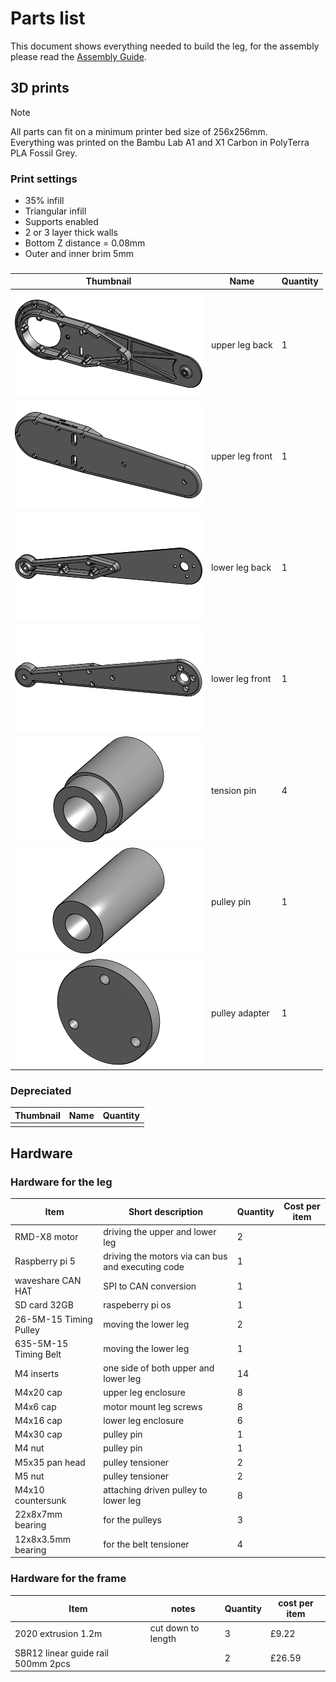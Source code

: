 # Parts list
This document shows everything needed to build the leg, for the assembly please read the [Assembly Guide](https://github.com/Faizanfaiz/UWE-Mechatronics/tree/main/Assembly#assembly). 
## 3D prints
>[!NOTE]
>All parts can fit on a minimum printer bed size of 256x256mm.  
>Everything was printed on the Bambu Lab A1 and X1 Carbon in PolyTerra PLA Fossil Grey.
### Print settings
- 35% infill
- Triangular infill
- Supports enabled
- 2 or 3 layer thick walls
- Bottom Z distance = 0.08mm
- Outer and inner brim 5mm

### 
| Thumbnail | Name | Quantity |
|-----------|------|----------|
| ![upper leg back](https://github.com/Faizanfaiz/UWE-Mechatronics/blob/6d6569ffbb95e3de721a3b56549ab19d14414a4b/Parts/Images/upper%20leg%20back.png ) | upper leg back | 1 |
| ![upper leg front](https://github.com/Faizanfaiz/UWE-Mechatronics/blob/9581c058c3cca033a6c26cb5bb743ea82579aa64/Parts/Images/upper%20leg%20front.png) | upper leg front | 1 |
| ![lower leg back](https://github.com/Faizanfaiz/UWE-Mechatronics/blob/9581c058c3cca033a6c26cb5bb743ea82579aa64/Parts/Images/lower%20leg%20back.png) | lower leg back | 1 |
| ![lower leg front](https://github.com/Faizanfaiz/UWE-Mechatronics/blob/9581c058c3cca033a6c26cb5bb743ea82579aa64/Parts/Images/lower%20leg%20front.png) | lower leg front | 1 |
| ![tension pin](https://github.com/Faizanfaiz/UWE-Mechatronics/blob/9581c058c3cca033a6c26cb5bb743ea82579aa64/Parts/Images/tension%20pin.png) | tension pin | 4 |
| ![pulley pin](https://github.com/Faizanfaiz/UWE-Mechatronics/blob/9581c058c3cca033a6c26cb5bb743ea82579aa64/Parts/Images/pulley%20pin.png) | pulley pin | 1 |
| ![pulley adapter](https://github.com/Faizanfaiz/UWE-Mechatronics/blob/9581c058c3cca033a6c26cb5bb743ea82579aa64/Parts/Images/pulley%20adapter.png) | pulley adapter | 1 |

### Depreciated
| Thumbnail | Name | Quantity |
|-----------|------|----------|
|  | | | |

## Hardware
### Hardware for the leg
|  Item   |       Short description      |    Quantity       | Cost per item |
|---------|----------------------|-------------------|---------------|
| RMD-X8 motor | driving the upper and lower leg | 2 |
| Raspberry pi 5 | driving the motors via can bus and executing code | 1 |
| waveshare CAN HAT | SPI to CAN conversion | 1 |
| SD card 32GB | raspeberry pi os | 1 |
| 26-5M-15 Timing Pulley | moving the lower leg | 2 |
| 635-5M-15 Timing Belt | moving the lower leg  | 1 |
| M4 inserts | one side of both upper and lower leg | 14 |
| M4x20 cap | upper leg enclosure 	   | 8 |
| M4x6 cap | motor mount leg screws | 8 |
| M4x16 cap | lower leg enclosure	    | 6 |
| M4x30 cap | pulley pin 					   | 1 |
| M4 nut | pulley pin 							  | 1 |
| M5x35 pan head| pulley tensioner	   | 2 |
| M5 nut | pulley tensioner 				  | 2 |
| M4x10 countersunk| attaching driven pulley to lower leg| 8 |
| 22x8x7mm bearing | for the pulleys | 3 |
| 12x8x3.5mm bearing | for the belt tensioner | 4 |
### Hardware for the frame
| Item | notes | Quantity | cost per item|
|------|-------|----------|------|
| 2020 extrusion 1.2m | cut down to length | 3 | £9.22 |
| SBR12 linear guide rail 500mm 2pcs| | 2 | £26.59 |
